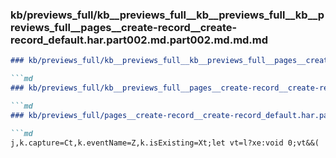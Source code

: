 ### kb/previews_full/kb__previews_full__kb__previews_full__kb__previews_full__pages__create-record__create-record_default.har.part002.md.part002.md.md.md

```md
### kb/previews_full/kb__previews_full__kb__previews_full__pages__create-record__create-record_default.har.part002.md.part002.md.md

```md
### kb/previews_full/kb__previews_full__pages__create-record__create-record_default.har.part002.md.part002.md

```md
### kb/previews_full/pages__create-record__create-record_default.har.part002.md (part 002)

```md
j,k.capture=Ct,k.eventName=Z,k.isExisting=Xt;let vt=l?xe:void 0;vt&&(
```

```

```

```

```
